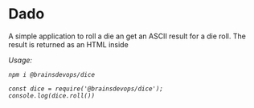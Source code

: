 # Dado

A simple application to roll a die an get an ASCII result for a die roll. The result is returned as an HTML inside <em>

Usage:

```
npm i @brainsdevops/dice
```

```
const dice = require('@brainsdevops/dice');
console.log(dice.roll())
```